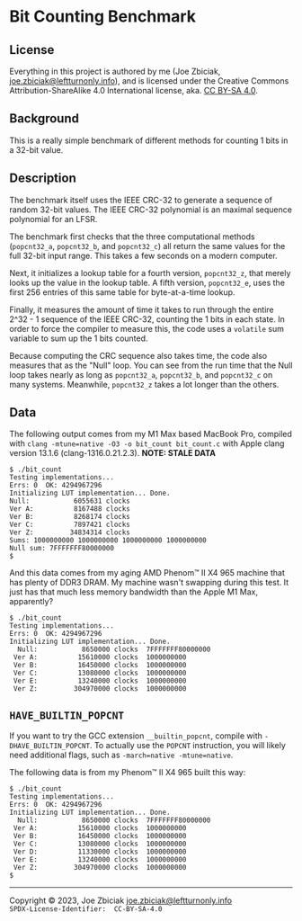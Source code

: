 # Bit Counting Benchmark
## License

Everything in this project is authored by me (Joe Zbiciak,
joe.zbiciak@leftturnonly.info), and is licensed under the Creative Commons
Attribution-ShareAlike 4.0 International license, aka.
[CC BY-SA 4.0](https://creativecommons.org/licenses/by-sa/4.0/).

## Background

This is a really simple benchmark of different methods for counting 1 bits
in a 32-bit value.


## Description

The benchmark itself uses the IEEE CRC-32 to generate a sequence of random
32-bit values.  The IEEE CRC-32 polynomial is an maximal sequence polynomial
for an LFSR.

The benchmark first checks that the three computational methods (`popcnt32_a`,
`popcnt32_b`, and `popcnt32_c`) all return the same values for the full 32-bit
input range.  This takes a few seconds on a modern computer.

Next, it initializes a lookup table for a fourth version, `popcnt32_z`, that
merely looks up the value in the lookup table.  A fifth version, `popcnt32_e`,
uses the first 256 entries of this same table for byte-at-a-time lookup.

Finally, it measures the amount of time it takes to run through the entire
2^32 - 1 sequence of the IEEE CRC-32, counting the 1 bits in each state. In
order to force the compiler to measure this, the code uses a `volatile` sum
variable to sum up the 1 bits counted.

Because computing the CRC sequence also takes time, the code also measures that
as the "Null" loop.  You can see from the run time that the Null loop takes
nearly as long as `popcnt32_a`, `popcnt32_b`, and `popcnt32_c` on many systems.
Meanwhile, `popcnt32_z` takes a lot longer than the others.

## Data

The following output comes from my M1 Max based MacBook Pro, compiled with
`clang -mtune=native -O3 -o bit_count bit_count.c` with Apple clang version
13.1.6 (clang-1316.0.21.2.3).  **NOTE: STALE DATA**

```
$ ./bit_count
Testing implementations...
Errs: 0  OK: 4294967296
Initializing LUT implementation... Done.
Null:           6055631 clocks
Ver A:          8167488 clocks
Ver B:          8268174 clocks
Ver C:          7897421 clocks
Ver Z:         34834314 clocks
Sums: 1000000000 1000000000 1000000000 1000000000
Null sum: 7FFFFFFF80000000
$
```

And this data comes from my aging AMD Phenom™ II X4 965 machine that has
plenty of DDR3 DRAM.  My machine wasn't swapping during this test.  It just
has that much less memory bandwidth than the Apple M1 Max, apparently?

```
$ ./bit_count
Testing implementations...
Errs: 0  OK: 4294967296
Initializing LUT implementation... Done.
  Null:           8650000 clocks  7FFFFFFF80000000
 Ver A:          15610000 clocks  1000000000
 Ver B:          16450000 clocks  1000000000
 Ver C:          13080000 clocks  1000000000
 Ver E:          13240000 clocks  1000000000
 Ver Z:         304970000 clocks  1000000000
```

## `HAVE_BUILTIN_POPCNT`

If you want to try the GCC extension `__builtin_popcnt`, compile with 
`-DHAVE_BUILTIN_POPCNT`. To actually use the `POPCNT` instruction, you
will likely need additional flags, such as `-march=native -mtune=native`.

The following data is from my Phenom™ II X4 965 built this way:

```
$ ./bit_count 
Testing implementations...
Errs: 0  OK: 4294967296
Initializing LUT implementation... Done.
  Null:           8650000 clocks  7FFFFFFF80000000
 Ver A:          15610000 clocks  1000000000
 Ver B:          16450000 clocks  1000000000
 Ver C:          13080000 clocks  1000000000
 Ver D:          11330000 clocks  1000000000
 Ver E:          13240000 clocks  1000000000
 Ver Z:         304970000 clocks  1000000000
$
```

____

Copyright © 2023, Joe Zbiciak <joe.zbiciak@leftturnonly.info>  
`SPDX-License-Identifier:  CC-BY-SA-4.0`
